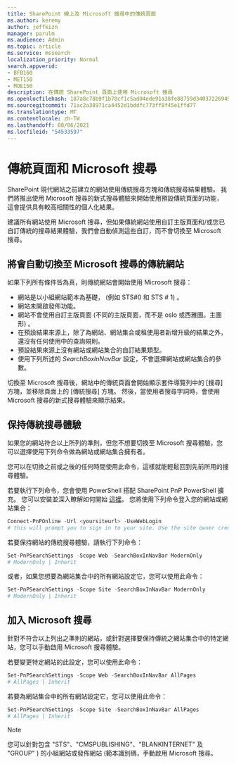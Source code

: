 ```yaml
---
title: SharePoint 線上及 Microsoft 搜尋中的傳統頁面
ms.author: keremy
author: jeffkizn
manager: parulm
ms.audience: Admin
ms.topic: article
ms.service: mssearch
localization_priority: Normal
search.appverid:
- BFB160
- MET150
- MOE150
description: 在傳統 SharePoint 頁面上使用 Microsoft 搜尋
ms.openlocfilehash: 187a8c78b9f1b78cf1c5ad04ede91a38fe88759d34037226949a441034cb13b9
ms.sourcegitcommit: 71ac2a38971ca4452d1bddfc773ff8f45e1ffd77
ms.translationtype: MT
ms.contentlocale: zh-TW
ms.lasthandoff: 08/06/2021
ms.locfileid: "54533597"
---
```

# <a name="classic-pages-and-microsoft-search"></a>傳統頁面和 Microsoft 搜尋

SharePoint 現代網站之前建立的網站使用傳統搜尋方塊和傳統搜尋結果體驗。 我們將推出使用 Microsoft 搜尋的新式搜尋體驗來開始使用預設傳統頁面的功能，這會提供具有較高相關性的個人化結果。

建議所有網站使用 Microsoft 搜尋，但如果傳統網站使用自訂主版頁面和/或您已自訂傳統的搜尋結果體驗，我們會自動偵測這些自訂，而不會切換至 Microsoft 搜尋。

## <a name="classic-sites-that-will-automatically-switch-to-microsoft-search"></a>將會自動切換至 Microsoft 搜尋的傳統網站

如果下列所有條件皆為真，則傳統網站會開始使用 Microsoft 搜尋：

* 網站是以小組網站範本為基礎， (例如 STS#0 和 STS # 1) 。
* 網站未開啟發佈功能。
* 網站不會使用自訂主版頁面 (不同的主版頁面，而不是 oslo 或西雅圖。主圖形) 。
* 在預設結果來源上，除了為網站、網站集合或租使用者新增升級的結果之外，還沒有任何使用中的查詢規則。
* 預設結果來源上沒有網站或網站集合的自訂結果類型。
* 使用下列所述的 *SearchBoxInNavBar* 設定，不會選擇網站或網站集合的參數。

切換至 Microsoft 搜尋後，網站中的傳統頁面會開始顯示套件導覽列中的 [搜尋] 方塊，並移除頁面上的 [傳統搜尋] 方塊。 然後，當使用者搜尋字詞時，會使用 Microsoft 搜尋的新式搜尋體驗來顯示結果。

## <a name="staying-with-the-classic-search-experience"></a>保持傳統搜尋體驗

如果您的網站符合以上所列的準則，但您不想要切換至 Microsoft 搜尋體驗，您可以選擇使用下列命令做為網站或網站集合擁有者。

您可以在切換之前或之後的任何時間使用此命令，這樣就能輕鬆回到先前所用的搜尋體驗。

若要執行下列命令，您會使用 PowerShell 搭配 SharePoint PnP PowerShell 擴充。 您可以安裝並深入瞭解如何開始 [這裡](/powershell/sharepoint/sharepoint-pnp/sharepoint-pnp-cmdlets?view=sharepoint-ps)。 您將使用下列命令登入您的網站或網站集合：

```powershell
Connect-PnPOnline -Url <yoursiteurl> -UseWebLogin
# this will prompt you to sign in to your site. Use the site owner credentials.
```

若要保持網站的傳統搜尋體驗，請執行下列命令：

```powershell
Set-PnPSearchSettings -Scope Web -SearchBoxInNavBar ModernOnly
# ModernOnly | Inherit
```

或者，如果您想要為網站集合中的所有網站設定它，您可以使用此命令：

```powershell
Set-PnPSearchSettings -Scope Site -SearchBoxInNavBar ModernOnly
# ModernOnly | Inherit
```

## <a name="opting-into-microsoft-search"></a>加入 Microsoft 搜尋

針對不符合以上列出之準則的網站，或針對選擇要保持傳統之網站集合中的特定網站，您可以手動啟用 Microsoft 搜尋體驗。

若要變更特定網站的此設定，您可以使用此命令：

```powershell
Set-PnPSearchSettings -Scope Web -SearchBoxInNavBar AllPages
# AllPages | Inherit
```

若要為網站集合中的所有網站設定它，您可以使用此命令：

```powershell
Set-PnPSearchSettings -Scope Site -SearchBoxInNavBar AllPages
# AllPages | Inherit
```

> [!NOTE]
> 您可以針對包含 "STS"、"CMSPUBLISHING"、"BLANKINTERNET" 及 "GROUP" ) 的小組網站或發佈網站 (範本識別碼，手動啟用 Microsoft 搜尋。